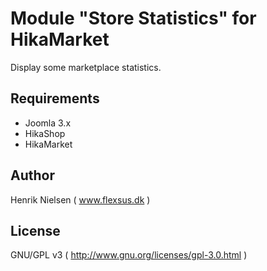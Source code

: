 # Module "Store Statistics" for HikaMarket

Display some marketplace statistics.

## Requirements

* Joomla 3.x
* HikaShop
* HikaMarket

## Author

Henrik Nielsen ( www.flexsus.dk )

## License

GNU/GPL v3 ( http://www.gnu.org/licenses/gpl-3.0.html )